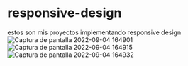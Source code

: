 # responsive-design
estos son mis proyectos implementando responsive design
![Captura de pantalla 2022-09-04 164901](https://user-images.githubusercontent.com/96441937/188331061-4ccf5336-8cba-48f0-a5a0-d6a0b89ca2b6.png)
![Captura de pantalla 2022-09-04 164915](https://user-images.githubusercontent.com/96441937/188331062-329b17b8-c15f-4587-80c7-9d6746d615de.png)
![Captura de pantalla 2022-09-04 164932](https://user-images.githubusercontent.com/96441937/188331063-789c292a-2157-44ba-aacc-7d945fe5fdf2.png)
